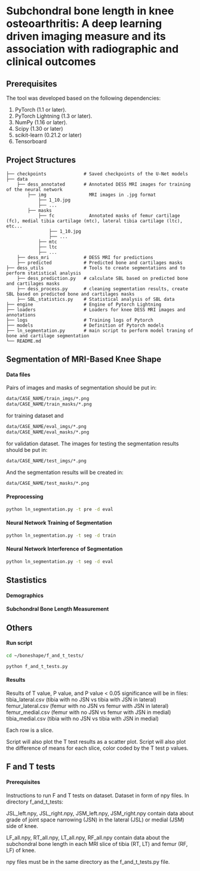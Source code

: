 # Subchondral bone length in knee osteoarthritis: A deep learning driven imaging measure and its association with radiographic and clinical outcomes

## Prerequisites

The tool was developed based on the following dependencies:

1. PyTorch (1.1 or later).
2. PyTorch Lightning (1.3 or later).
3. NumPy (1.16 or later).
4. Scipy (1.30 or later)
5. scikit-learn (0.21.2 or later)
6. Tensorboard

## Project Structures

    ├── checkpoints              # Saved checkpoints of the U-Net models
    ├── data                     
        ├── dess_annotated       # Annotated DESS MRI images for training of the neural network
            ├── img                MRI images in .jpg format
                ├── 1_10.jpg
                ├── ...
            ├── masks
                ├── fc             Annotated masks of femur cartilage (fc), medial tibia cartilage (mtc), lateral tibia cartilage (ltc), etc...
                    ├── 1_10.jpg
                    ├── ...
                ├── mtc
                ├── ltc
                ├── ...
        ├── dess_mri             # DESS MRI for predictions
        ├── predicted            # Predicted bone and cartilages masks
    ├── dess_utils               # Tools to create segmentations and to perform statistical analysis
        ├── dess_prediction.py   # calculate SBL based on predicted bone and cartilages masks
        ├── dess_process.py      # cleaning segmentation results, create SBL based on predicted bone and cartilages masks
        ├── SBL_statistics.py    # Statistical analysis of SBL data
    ├── engine                   # Engine of Pytorch Lightning
    ├── loaders                  # Loaders for knee DESS MRI images and annotations
    ├── logs                     # Training logs of Pytorch
    ├── models                   # Definition of Pytorch models
    ├── ln_segmentation.py       # main script to perform model traning of bone and cartilage segmentation
    └── README.md

## Segmentation of MRI-Based Knee Shape

#### Data files
Pairs of images and masks of segmentation should be put in:
```bash
data/CASE_NAME/train_imgs/*.png
data/CASE_NAME/train_masks/*.png
```
for training dataset and
```bash
data/CASE_NAME/eval_imgs/*.png
data/CASE_NAME/eval_masks/*.png
```
for validation dataset.
The images for testing the segmentation results should be put in:
```bash
data/CASE_NAME/test_imgs/*.png
```
And the segmentation results will be created in:
```bash
data/CASE_NAME/test_masks/*.png
```

#### Preprocessing
```bash
python ln_segmentation.py -t pre -d eval
```
#### Neural Network Training of Segmentation
```bash
python ln_segmentation.py -t seg -d train
```
#### Neural Network Interference of Segmentation
```bash
python ln_segmentation.py -t seg -d eval
```

## Stastistics
#### Demographics
#### Subchondral Bone Length Measurement


## Others
#### Run script
```bash
cd ~/boneshape/f_and_t_tests/

python f_and_t_tests.py
```
#### Results
Results of T value, P value, and P value < 0.05 significance will be in files:
tibia_lateral.csv (tibia with no JSN vs tibia with JSN in lateral)
femur_lateral.csv (femur with no JSN vs femur with JSN in lateral)
femur_medial.csv (femur with no JSN vs femur with JSN in medial)
tibia_medial.csv (tibia with no JSN vs tibia with JSN in medial)

Each row is a slice.

Script will also plot the T test results as a scatter plot.
Script will also plot the difference of means for each slice, color coded by the T test p values.

## F and T tests
#### Prerequisites
Instructions to run F and T tests on dataset.
Dataset in form of npy files. In directory f_and_t_tests:

JSL_left.npy, JSL_right.npy, JSM_left.npy, JSM_right.npy contain data about grade of joint space narrowing (JSN) in the lateral (JSL) or medial (JSM) side of knee.

LF_all.npy, RT_all.npy, LT_all.npy, RF_all.npy contain data about the subchondral bone length in each MRI slice of tibia (RT, LT) and femur (RF, LF) of knee.

npy files must be in the same directory as the f_and_t_tests.py file.
